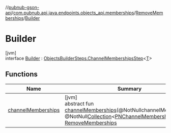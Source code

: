 //[pubnub-gson-api](../../../../index.md)/[com.pubnub.api.java.endpoints.objects_api.memberships](../../index.md)/[RemoveMemberships](../index.md)/[Builder](index.md)

# Builder

[jvm]\
interface [Builder](index.md) : [ObjectsBuilderSteps.ChannelMembershipsStep](../../../com.pubnub.api.java.endpoints.objects_api.utils/-objects-builder-steps/-channel-memberships-step/index.md)&lt;[T](../../../com.pubnub.api.java.endpoints.objects_api.utils/-objects-builder-steps/-channel-memberships-step/index.md)&gt;

## Functions

| Name | Summary |
|---|---|
| [channelMemberships](channel-memberships.md) | [jvm]<br>abstract fun [channelMemberships](channel-memberships.md)(@NotNullchannelMemberships: @NotNull[Collection](https://docs.oracle.com/javase/8/docs/api/java/util/Collection.html)&lt;[PNChannelMembership](../../../com.pubnub.api.java.models.consumer.objects_api.membership/-p-n-channel-membership/index.md)&gt;): [RemoveMemberships](../index.md) |
